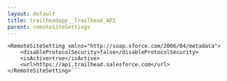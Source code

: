 ```yaml
---
layout: default
title: trailheadapp__Trailhead_API
parent: remoteSiteSettings
---
```


```<?xml version="1.0" encoding="UTF-8"?>
<RemoteSiteSetting xmlns="http://soap.sforce.com/2006/04/metadata">
    <disableProtocolSecurity>false</disableProtocolSecurity>
    <isActive>true</isActive>
    <url>https://api.trailhead.salesforce.com</url>
</RemoteSiteSetting>```
